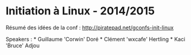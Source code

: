 Initiation à Linux - 2014/2015
==============================

Résumé des idées de la conf : http://piratepad.net/gconfs-init-linux

Speakers :
    * Guillaume 'Corwin' Doré
    * Clément 'wxcafe' Hertling
    * Kaci 'Bruce' Adjou
